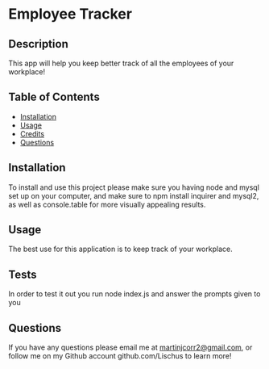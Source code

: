 # Employee Tracker

## Description

This app will help you keep better track of all the employees of your workplace!

## Table of Contents

- [Installation](#installation)
- [Usage](#usage)
- [Credits](#credits)
- [Questions](#questions)

## Installation

To install and use this project please make sure you having node and mysql set up on your computer, and make sure to npm install inquirer and mysql2, as well as console.table for more visually appealing results.

## Usage

The best use for this application is to keep track of your workplace.

## Tests

In order to test it out you run node index.js and answer the prompts given to you

## Questions

If you have any questions please email me at martinjcorr2@gmail.com, or follow me on my Github account github.com/Lischus to learn more!

